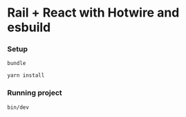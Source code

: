 # Rail + React with Hotwire and esbuild

### Setup
`bundle`

`yarn install`

### Running project 
`bin/dev`
